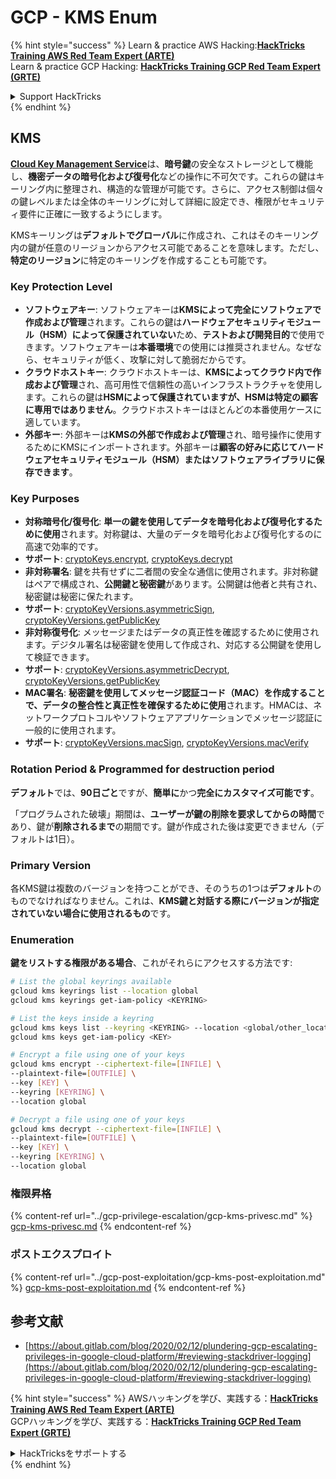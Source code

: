 # GCP - KMS Enum

{% hint style="success" %}
Learn & practice AWS Hacking:<img src="../../../.gitbook/assets/image (1) (1) (1) (1).png" alt="" data-size="line">[**HackTricks Training AWS Red Team Expert (ARTE)**](https://training.hacktricks.xyz/courses/arte)<img src="../../../.gitbook/assets/image (1) (1) (1) (1).png" alt="" data-size="line">\
Learn & practice GCP Hacking: <img src="../../../.gitbook/assets/image (2) (1).png" alt="" data-size="line">[**HackTricks Training GCP Red Team Expert (GRTE)**<img src="../../../.gitbook/assets/image (2) (1).png" alt="" data-size="line">](https://training.hacktricks.xyz/courses/grte)

<details>

<summary>Support HackTricks</summary>

* Check the [**subscription plans**](https://github.com/sponsors/carlospolop)!
* **Join the** 💬 [**Discord group**](https://discord.gg/hRep4RUj7f) or the [**telegram group**](https://t.me/peass) or **follow** us on **Twitter** 🐦 [**@hacktricks\_live**](https://twitter.com/hacktricks_live)**.**
* **Share hacking tricks by submitting PRs to the** [**HackTricks**](https://github.com/carlospolop/hacktricks) and [**HackTricks Cloud**](https://github.com/carlospolop/hacktricks-cloud) github repos.

</details>
{% endhint %}

## KMS

[**Cloud Key Management Service**](https://cloud.google.com/kms/docs/)は、**暗号鍵**の安全なストレージとして機能し、**機密データの暗号化および復号化**などの操作に不可欠です。これらの鍵はキーリング内に整理され、構造的な管理が可能です。さらに、アクセス制御は個々の鍵レベルまたは全体のキーリングに対して詳細に設定でき、権限がセキュリティ要件に正確に一致するようにします。

KMSキーリングは**デフォルトでグローバル**に作成され、これはそのキーリング内の鍵が任意のリージョンからアクセス可能であることを意味します。ただし、**特定のリージョン**に特定のキーリングを作成することも可能です。

### Key Protection Level

* **ソフトウェアキー**: ソフトウェアキーは**KMSによって完全にソフトウェアで作成および管理**されます。これらの鍵は**ハードウェアセキュリティモジュール（HSM）によって保護されていない**ため、**テストおよび開発目的**で使用できます。ソフトウェアキーは**本番環境**での使用には推奨されません。なぜなら、セキュリティが低く、攻撃に対して脆弱だからです。
* **クラウドホストキー**: クラウドホストキーは、**KMSによってクラウド内で作成および管理**され、高可用性で信頼性の高いインフラストラクチャを使用します。これらの鍵は**HSMによって保護されていますが、HSMは特定の顧客に専用ではありません**。クラウドホストキーはほとんどの本番使用ケースに適しています。
* **外部キー**: 外部キーは**KMSの外部で作成および管理**され、暗号操作に使用するためにKMSにインポートされます。外部キーは**顧客の好みに応じてハードウェアセキュリティモジュール（HSM）またはソフトウェアライブラリに保存できます**。

### Key Purposes

* **対称暗号化/復号化**: **単一の鍵を使用してデータを暗号化および復号化するために使用**されます。対称鍵は、大量のデータを暗号化および復号化するのに高速で効率的です。
* **サポート**: [cryptoKeys.encrypt](https://cloud.google.com/kms/docs/reference/rest/v1/projects.locations.keyRings.cryptoKeys/encrypt), [cryptoKeys.decrypt](https://cloud.google.com/kms/docs/reference/rest/v1/projects.locations.keyRings.cryptoKeys/decrypt)
* **非対称署名**: 鍵を共有せずに二者間の安全な通信に使用されます。非対称鍵はペアで構成され、**公開鍵と秘密鍵**があります。公開鍵は他者と共有され、秘密鍵は秘密に保たれます。
* **サポート**: [cryptoKeyVersions.asymmetricSign](https://cloud.google.com/kms/docs/reference/rest/v1/projects.locations.keyRings.cryptoKeys.cryptoKeyVersions/asymmetricSign), [cryptoKeyVersions.getPublicKey](https://cloud.google.com/kms/docs/reference/rest/v1/projects.locations.keyRings.cryptoKeys.cryptoKeyVersions/getPublicKey)
* **非対称復号化**: メッセージまたはデータの真正性を確認するために使用されます。デジタル署名は秘密鍵を使用して作成され、対応する公開鍵を使用して検証できます。
* **サポート**: [cryptoKeyVersions.asymmetricDecrypt](https://cloud.google.com/kms/docs/reference/rest/v1/projects.locations.keyRings.cryptoKeys.cryptoKeyVersions/asymmetricDecrypt), [cryptoKeyVersions.getPublicKey](https://cloud.google.com/kms/docs/reference/rest/v1/projects.locations.keyRings.cryptoKeys.cryptoKeyVersions/getPublicKey)
* **MAC署名**: **秘密鍵を使用してメッセージ認証コード（MAC）を作成することで、データの整合性と真正性を確保するために使用**されます。HMACは、ネットワークプロトコルやソフトウェアアプリケーションでメッセージ認証に一般的に使用されます。
* **サポート**: [cryptoKeyVersions.macSign](https://cloud.google.com/kms/docs/reference/rest/v1/projects.locations.keyRings.cryptoKeys.cryptoKeyVersions/macSign), [cryptoKeyVersions.macVerify](https://cloud.google.com/kms/docs/reference/rest/v1/projects.locations.keyRings.cryptoKeys.cryptoKeyVersions/macVerify)

### Rotation Period & Programmed for destruction period

**デフォルト**では、**90日ごと**ですが、**簡単に**かつ**完全にカスタマイズ可能です**。

「プログラムされた破壊」期間は、**ユーザーが鍵の削除を要求してからの時間**であり、鍵が**削除されるまで**の期間です。鍵が作成された後は変更できません（デフォルトは1日）。

### Primary Version

各KMS鍵は複数のバージョンを持つことができ、そのうちの1つは**デフォルト**のものでなければなりません。これは、**KMS鍵と対話する際にバージョンが指定されていない場合に使用されるもの**です。

### Enumeration

**鍵をリストする権限がある場合**、これがそれらにアクセスする方法です:
```bash
# List the global keyrings available
gcloud kms keyrings list --location global
gcloud kms keyrings get-iam-policy <KEYRING>

# List the keys inside a keyring
gcloud kms keys list --keyring <KEYRING> --location <global/other_locations>
gcloud kms keys get-iam-policy <KEY>

# Encrypt a file using one of your keys
gcloud kms encrypt --ciphertext-file=[INFILE] \
--plaintext-file=[OUTFILE] \
--key [KEY] \
--keyring [KEYRING] \
--location global

# Decrypt a file using one of your keys
gcloud kms decrypt --ciphertext-file=[INFILE] \
--plaintext-file=[OUTFILE] \
--key [KEY] \
--keyring [KEYRING] \
--location global
```
### 権限昇格

{% content-ref url="../gcp-privilege-escalation/gcp-kms-privesc.md" %}
[gcp-kms-privesc.md](../gcp-privilege-escalation/gcp-kms-privesc.md)
{% endcontent-ref %}

### ポストエクスプロイト

{% content-ref url="../gcp-post-exploitation/gcp-kms-post-exploitation.md" %}
[gcp-kms-post-exploitation.md](../gcp-post-exploitation/gcp-kms-post-exploitation.md)
{% endcontent-ref %}

## 参考文献

* [https://about.gitlab.com/blog/2020/02/12/plundering-gcp-escalating-privileges-in-google-cloud-platform/#reviewing-stackdriver-logging](https://about.gitlab.com/blog/2020/02/12/plundering-gcp-escalating-privileges-in-google-cloud-platform/#reviewing-stackdriver-logging)

{% hint style="success" %}
AWSハッキングを学び、実践する：<img src="../../../.gitbook/assets/image (1) (1) (1) (1).png" alt="" data-size="line">[**HackTricks Training AWS Red Team Expert (ARTE)**](https://training.hacktricks.xyz/courses/arte)<img src="../../../.gitbook/assets/image (1) (1) (1) (1).png" alt="" data-size="line">\
GCPハッキングを学び、実践する：<img src="../../../.gitbook/assets/image (2) (1).png" alt="" data-size="line">[**HackTricks Training GCP Red Team Expert (GRTE)**<img src="../../../.gitbook/assets/image (2) (1).png" alt="" data-size="line">](https://training.hacktricks.xyz/courses/grte)

<details>

<summary>HackTricksをサポートする</summary>

* [**サブスクリプションプラン**](https://github.com/sponsors/carlospolop)を確認してください！
* **💬 [**Discordグループ**](https://discord.gg/hRep4RUj7f)または[**Telegramグループ**](https://t.me/peass)に参加するか、**Twitter** 🐦 [**@hacktricks\_live**](https://twitter.com/hacktricks_live)**をフォローしてください。**
* **[**HackTricks**](https://github.com/carlospolop/hacktricks)および[**HackTricks Cloud**](https://github.com/carlospolop/hacktricks-cloud)のGitHubリポジトリにPRを提出してハッキングトリックを共有してください。**

</details>
{% endhint %}
